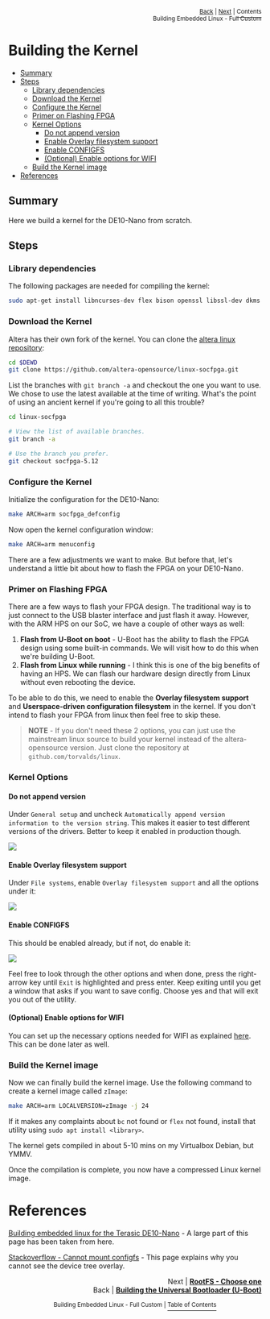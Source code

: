 <p align="right"><sup><a href="Building-the-Universal-Bootloader-U-Boot.md">Back</a> | <a href="Building-the-Kernal-RootFS-Choose-One.md">Next</a> | </sup><a href="../README.md#getting-started"><sup>Contents</sup></a>
<br/>
<sup>Building Embedded Linux - Full Custom</sup></p>

# Building the Kernel

<!-- START doctoc generated TOC please keep comment here to allow auto update -->
<!-- DON'T EDIT THIS SECTION, INSTEAD RE-RUN doctoc TO UPDATE -->

  - [Summary](#summary)
  - [Steps](#steps)
    - [Library dependencies](#library-dependencies)
    - [Download the Kernel](#download-the-kernel)
    - [Configure the Kernel](#configure-the-kernel)
    - [Primer on Flashing FPGA](#primer-on-flashing-fpga)
    - [Kernel Options](#kernel-options)
      - [Do not append version](#do-not-append-version)
      - [Enable Overlay filesystem support](#enable-overlay-filesystem-support)
      - [Enable CONFIGFS](#enable-configfs)
      - [(Optional) Enable options for WIFI](#optional-enable-options-for-wifi)
    - [Build the Kernel image](#build-the-kernel-image)
- [References](#references)

<!-- END doctoc generated TOC please keep comment here to allow auto update -->

## Summary

Here we build a kernel for the DE10-Nano from scratch.

## Steps

### Library dependencies

The following packages are needed for compiling the kernel:

```bash
sudo apt-get install libncurses-dev flex bison openssl libssl-dev dkms libelf-dev libudev-dev libpci-dev libiberty-dev libmpc-dev libgmp3-dev autoconf bc
```

### Download the Kernel

Altera has their own fork of the kernel. You can clone the [altera linux repository](https://github.com/altera-opensource/linux-socfpga.git):

```bash
cd $DEWD
git clone https://github.com/altera-opensource/linux-socfpga.git
```

List the branches with `git branch -a` and checkout the one you want to use. We chose to use the latest available at the time of writing. What's the point of using an ancient kernel if you're going to all this trouble?

```bash
cd linux-socfpga

# View the list of available branches.
git branch -a

# Use the branch you prefer.
git checkout socfpga-5.12
```

### Configure the Kernel

Initialize the configuration for the DE10-Nano:

```bash
make ARCH=arm socfpga_defconfig
```

Now open the kernel configuration window:

```bash
make ARCH=arm menuconfig
```

There are a few adjustments we want to make. But before that, let's understand a little bit about how to flash the FPGA on your DE10-Nano.

### Primer on Flashing FPGA

There are a few ways to flash your FPGA design. The traditional way is to just connect to the USB blaster interface and just flash it away. However, with the ARM HPS on our SoC, we have a couple of other ways as well:

1. **Flash from U-Boot on boot** - U-Boot has the ability to flash the FPGA design using some built-in commands. We will visit how to do this when we're building U-Boot.
2. **Flash from Linux while running** - I think this is one of the big benefits of having an HPS. We can flash our hardware design directly from Linux without even rebooting the device.

To be able to do this, we need to enable the **Overlay filesystem support** and **Userspace-driven configuration filesystem** in the kernel. If you don't intend to flash your FPGA from linux then feel free to skip these.

> **NOTE** - If you don't need these 2 options, you can just use the mainstream linux source to build your kernel instead of the altera-opensource version. Just clone the repository at `github.com/torvalds/linux`.

### Kernel Options

#### Do not append version

Under `General setup` and uncheck `Automatically append version information to the version string`. This makes it easier to test different versions of the drivers. Better to keep it enabled in production though.

![](images/kernel_config_append_version.png)

#### Enable Overlay filesystem support

Under `File systems`, enable `Overlay filesystem support` and all the options under it:

![](images/kernel_config_overlay_filesystem.png)

#### Enable CONFIGFS

This should be enabled already, but if not, do enable it:

![](images/kernel_config_userspace.png)

Feel free to look through the other options and when done, press the right-arrow key until `Exit` is highlighted and press enter. Keep exiting until you get a window that asks if you want to save config. Choose yes and that will exit you out of the utility.

#### (Optional) Enable options for WIFI

You can set up the necessary options needed for WIFI as explained [here](./%5BOptional%5D-Setting-up-Wifi.md). This can be done later as well.

### Build the Kernel image

Now we can finally build the kernel image. Use the following command to create a kernel image called `zImage`:

```bash
make ARCH=arm LOCALVERSION=zImage -j 24
```

If it makes any complaints about `bc` not found or `flex` not found, install that utility using `sudo apt install <library>`.

The kernel gets compiled in about 5-10 mins on my Virtualbox Debian, but YMMV.

Once the compilation is complete, you now have a compressed Linux kernel image.

# References

[Building embedded linux for the Terasic DE10-Nano](https://bitlog.it/20170820_building_embedded_linux_for_the_terasic_de10-nano.html) - A large part of this page has been taken from here.

[Stackoverflow - Cannot mount configfs](https://stackoverflow.com/questions/50877808/configfs-do-not-mount-device-tree-overlays) - This page explains why you cannot see the device tree overlay.

<p align="right">Next | <b><a href="Building-the-Kernal-RootFS-Choose-One.md">RootFS - Choose one</a></b>
<br/>
Back | <b><a href="Building-the-Universal-Bootloader-U-Boot.md">Building the Universal Bootloader (U-Boot)</a></p>
</b><p align="center"><sup>Building Embedded Linux - Full Custom | </sup><a href="../README.md#building-embedded-linux---full-custom"><sup>Table of Contents</sup></a></p>
